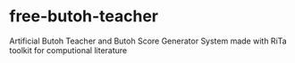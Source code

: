 # free-butoh-teacher
Artificial Butoh Teacher and Butoh Score Generator System made with RiTa toolkit for computional literature
